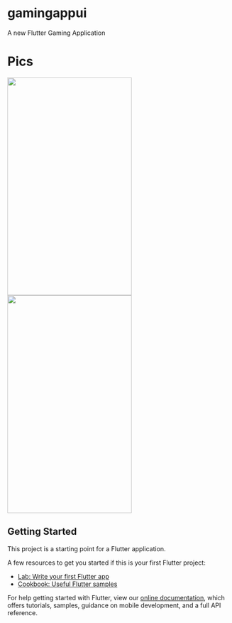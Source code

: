 # gamingappui

A new Flutter Gaming Application

# Pics

<img src="https://user-images.githubusercontent.com/73787635/132897740-44c3c659-6fd1-448a-b19e-fd6fa508b289.jpeg" height = 490, width = 280/>
<img src="https://user-images.githubusercontent.com/73787635/132897941-b307ff73-91a3-43e7-bb91-fef11d8d608b.jpeg" height = 490, width = 280/>

## Getting Started

This project is a starting point for a Flutter application.

A few resources to get you started if this is your first Flutter project:

- [Lab: Write your first Flutter app](https://flutter.dev/docs/get-started/codelab)
- [Cookbook: Useful Flutter samples](https://flutter.dev/docs/cookbook)

For help getting started with Flutter, view our
[online documentation](https://flutter.dev/docs), which offers tutorials,
samples, guidance on mobile development, and a full API reference.
